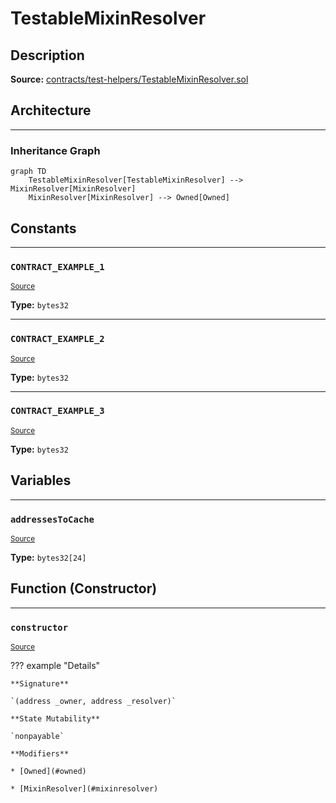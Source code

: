 # TestableMixinResolver

## Description


**Source:** [contracts/test-helpers/TestableMixinResolver.sol](https://github.com/Synthetixio/synthetix/tree/develop/contracts/test-helpers/TestableMixinResolver.sol)

## Architecture


---
### Inheritance Graph

```mermaid
graph TD
    TestableMixinResolver[TestableMixinResolver] --> MixinResolver[MixinResolver]
    MixinResolver[MixinResolver] --> Owned[Owned]
```

## Constants


---
### `CONTRACT_EXAMPLE_1`

<sub>[Source](https://github.com/Synthetixio/synthetix/tree/develop/contracts/test-helpers/TestableMixinResolver.sol#L8)</sub>





**Type:** `bytes32`


---
### `CONTRACT_EXAMPLE_2`

<sub>[Source](https://github.com/Synthetixio/synthetix/tree/develop/contracts/test-helpers/TestableMixinResolver.sol#L9)</sub>





**Type:** `bytes32`


---
### `CONTRACT_EXAMPLE_3`

<sub>[Source](https://github.com/Synthetixio/synthetix/tree/develop/contracts/test-helpers/TestableMixinResolver.sol#L10)</sub>





**Type:** `bytes32`

## Variables


---
### `addressesToCache`

<sub>[Source](https://github.com/Synthetixio/synthetix/tree/develop/contracts/test-helpers/TestableMixinResolver.sol#L12)</sub>





**Type:** `bytes32[24]`

## Function (Constructor)


---
### `constructor`

<sub>[Source](https://github.com/Synthetixio/synthetix/tree/develop/contracts/test-helpers/TestableMixinResolver.sol#L14)</sub>



??? example "Details"

    **Signature**

    `(address _owner, address _resolver)`

    **State Mutability**

    `nonpayable`

    **Modifiers**

    * [Owned](#owned)

    * [MixinResolver](#mixinresolver)

